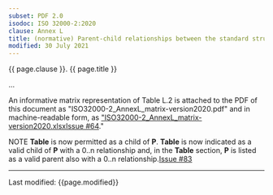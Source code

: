 ```yaml
---
subset: PDF 2.0
isodoc: ISO 32000-2:2020
clause: Annex L
title: (normative) Parent-child relationships between the standard structure elements in the standard structure namespace for PDF 2.0
modified: 30 July 2021
---
```


<link rel="stylesheet" href="../assets/iso-style.css">
<div class="isostyle">

<p class="fake-h1">{{ page.clause }}. {{ page.title }}</p>

<p>...</p>

<p>
An informative matrix representation of Table L.2 is attached to the PDF of this document as "ISO32000-2_AnnexL_matrix-version2020.pdf" and
in machine-readable form, as <span class="new-text">
<a href="https://www.pdfa.org/norm-refs/ISO32000-2_AnnexL_matrix-version2020.xlsx">"ISO32000-2_AnnexL_matrix-version2020.xlsx</a><span class="new-tooltiptext"><a href="https://github.com/pdf-association/pdf-issues/issues/64" target="_blank">Issue #64</a></span></span>."
</p>

<p>
<span class="new-text">NOTE <b>Table</b> is now permitted as a child of <b>P</b>. <b>Table</b> is now indicated as a valid child of <b>P</b> with a 0..n relationship and,
in the <b>Table</b> section, <b>P</b> is listed as a valid parent also with a 0..n relationship.<span class="new-tooltiptext"><a href="https://github.com/pdf-association/pdf-issues/issues/83" target="_blank">Issue #83</a></span></span>
</p>

</div>


<hr>
<p class="footnote">Last modified: {{page.modified}}</p>
